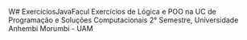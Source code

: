 W# ExerciciosJavaFacul
Exercícios de Lógica e POO na UC de Programação e Soluções Computacionais  2° Semestre, 
Universidade Anhembi Morumbi - UAM
